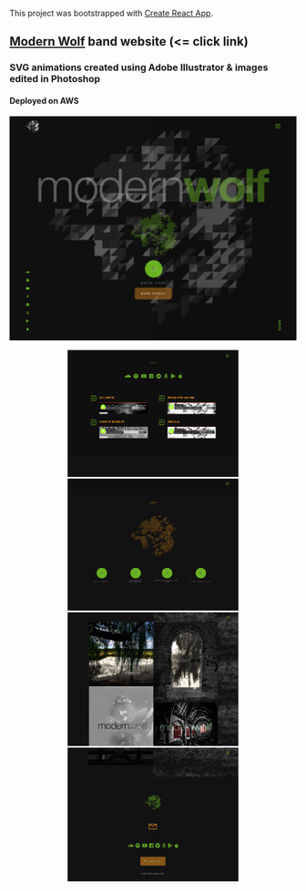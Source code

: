This project was bootstrapped with [Create React App](https://github.com/facebook/create-react-app).

## [Modern Wolf](https://modernwolf.com/) band website (<= click link)

### SVG animations created using Adobe Illustrator & images edited in Photoshop
#### Deployed on AWS


<p align="center">
  <img src="github-imgs/mw1.png" width="650" title="hover text">
</p>
<p align="center">
  <img src="github-imgs/mw2.png" width="300" title="hover text">
  <img src="github-imgs/mw3.png" width="300" title="hover text">
  <img src="github-imgs/mw4.png" width="300" title="hover text">
  <img src="github-imgs/mw5.png" width="300" title="hover text">
</p>
